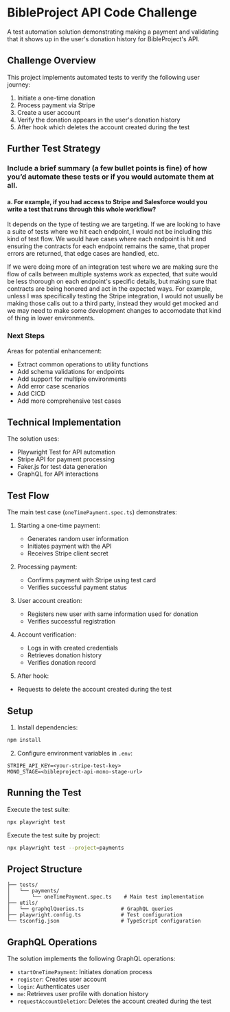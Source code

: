 # BibleProject API Code Challenge

A test automation solution demonstrating making a payment and validating that it shows
up in the user's donation history for BibleProject's API.

## Challenge Overview

This project implements automated tests to verify the following user journey:
1. Initiate a one-time donation
2. Process payment via Stripe
3. Create a user account
4. Verify the donation appears in the user's donation history
5. After hook which deletes the account created during the test

## Further Test Strategy
### Include a brief summary (a few bullet points is fine) of how you’d automate these tests or if you would automate them at all.
#### a. For example, if you had access to Stripe and Salesforce would you write a test that runs through this whole workflow?

It depends on the type of testing we are targeting. If we are looking to have a suite of tests where we hit each endpoint, I would not be including this kind of test flow.
We would have cases where each endpoint is hit and ensuring the contracts for each endpoint remains the same, that proper errors are returned, that edge cases are handled, etc.

If we were doing more of an integration test where we are making sure the flow of calls between multiple systems work as expected, that suite would be less thorough on each endpoint's specific details, but making sure that contracts are being honered and act in the expected ways.
For example, unless I was specifically testing the Stripe integration, I would not usually be making those calls out to a third party, instead they would get mocked and we may need to make some development changes to accomodate that kind of thing in lower environments.

### Next Steps

Areas for potential enhancement:
- Extract common operations to utility functions
- Add schema validations for endpoints
- Add support for multiple environments
- Add error case scenarios
- Add CICD
- Add more comprehensive test cases

## Technical Implementation

The solution uses:
- Playwright Test for API automation
- Stripe API for payment processing
- Faker.js for test data generation
- GraphQL for API interactions

## Test Flow

The main test case (`oneTimePayment.spec.ts`) demonstrates:

1. Starting a one-time payment:
   - Generates random user information
   - Initiates payment with the API
   - Receives Stripe client secret

2. Processing payment:
   - Confirms payment with Stripe using test card
   - Verifies successful payment status

3. User account creation:
   - Registers new user with same information used for donation
   - Verifies successful registration

4. Account verification:
   - Logs in with created credentials
   - Retrieves donation history
   - Verifies donation record

5. After hook:
  - Requests to delete the account created during the test

## Setup

1. Install dependencies:
```bash
npm install
```

2. Configure environment variables in `.env`:
```
STRIPE_API_KEY=<your-stripe-test-key>
MONO_STAGE=<bibleproject-api-mono-stage-url>
```

## Running the Test

Execute the test suite:
```bash
npx playwright test
```

Execute the test suite by project:
```bash
npx playwright test --project=payments
```

## Project Structure

```
├── tests/
│   └── payments/
│       └── oneTimePayment.spec.ts    # Main test implementation
├── utils/
│   └── graphqlQueries.ts            # GraphQL queries
├── playwright.config.ts             # Test configuration
└── tsconfig.json                    # TypeScript configuration
```

## GraphQL Operations

The solution implements the following GraphQL operations:
- `startOneTimePayment`: Initiates donation process
- `register`: Creates user account
- `login`: Authenticates user
- `me`: Retrieves user profile with donation history
- `requestAccountDeletion`: Deletes the account created during the test
